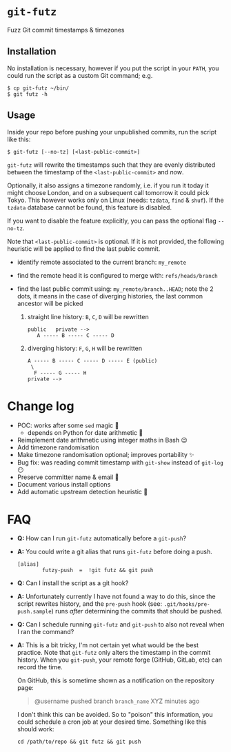 # `git-futz`

Fuzz Git commit timestamps & timezones

## Installation

No installation is necessary, however if you put the script in your
`PATH`, you could run the script as a custom Git command; e.g.

```shell
$ cp git-futz ~/bin/
$ git futz -h
```

## Usage

Inside your repo before pushing your unpublished commits, run the
script like this:

```shell
$ git-futz [--no-tz] [<last-public-commit>]
```

`git-futz` will rewrite the timestamps such that they are evenly
distributed between the timestamp of the `<last-public-commit>` and
_now_.

Optionally, it also assigns a timezone randomly, i.e. if you run it
today it might choose London, and on a subsequent call tomorrow it
could pick Tokyo.  This however works only on Linux (needs: `tzdata`,
`find` & `shuf`).  If the `tzdata` database cannot be found, this
feature is disabled.

If you want to disable the feature explicitly, you can pass the
optional flag `--no-tz`.

Note that `<last-public-commit>` is optional.  If it is not provided,
the following heuristic will be applied to find the last public
commit.

- identify remote associated to the current branch: `my_remote`
- find the remote head it is configured to merge with: `refs/heads/branch`
- find the last public commit using: `my_remote/branch..HEAD`;
  note the 2 dots, it means in the case of diverging histories, the
  last common ancestor will be picked

  1. straight line history: `B`, `C`, `D` will be rewritten
     ```
	 public   private -->
	    A ----- B ----- C ----- D
	 ```
  2. diverging history: `F`, `G`, `H` will be rewritten 
	 ```
	 A ----- B ----- C ----- D ----- E (public)
	  \
	   F ----- G ----- H
     private -->
	 ```

# Change log
- POC: works after some `sed` magic :tada:
  - depends on Python for date arithmetic :slightly_frowning_face:
- Reimplement date arithmetic using integer maths in Bash :wink:
- Add timezone randomisation
- Make timezone randomisation optional; improves portability :sparkles:
- Bug fix: was reading commit timestamp with `git-show` instead of `git-log` :no_mouth:
- Preserve committer name & email :1st_place_medal:
- Document various install options
- Add automatic upstream detection heuristic :gift:


# FAQ

- **Q:** How can I run `git-futz` automatically before a `git-push`?
- **A:** You could write a git alias that runs `git-futz` before doing
  a push.
  ```config
  [alias]
          futzy-push  =  !git futz && git push
  ```

- **Q:** Can I install the script as a git hook?
- **A:** Unfortunately currently I have not found a way to do this,
  since the script rewrites history, and the `pre-push` hook (see:
  `.git/hooks/pre-push.sample`) runs _after_ determining the commits
  that should be pushed.


- **Q:** Can I schedule running `git-futz` and `git-push` to also not
  reveal when I ran the command?
- **A:** This is a bit tricky, I'm not certain yet what would be the
  best practice.  Note that `git-futz` only alters the timestamp in
  the commit history.  When you `git-push`, your remote forge (GitHub,
  GitLab, etc) can record the time.

  On GitHub, this is sometime shown as a notification on the
  repository page:

  > @username pushed branch `branch_name` XYZ minutes ago

  I don't think this can be avoided.  So to "poison" this information,
  you could schedule a cron job at your desired time.  Something like
  this should work:
  ```shell
  cd /path/to/repo && git futz && git push
  ```
